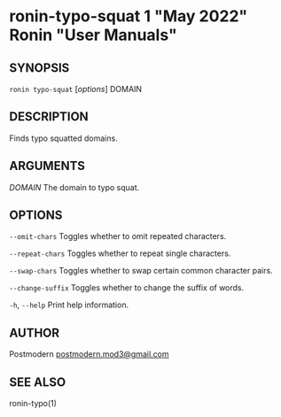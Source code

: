 # ronin-typo-squat 1 "May 2022" Ronin "User Manuals"

## SYNOPSIS

`ronin typo-squat` [*options*] DOMAIN

## DESCRIPTION

Finds typo squatted domains.

## ARGUMENTS

*DOMAIN*
  The domain to typo squat.

## OPTIONS

`--omit-chars`
  Toggles whether to omit repeated characters.

`--repeat-chars`
  Toggles whether to repeat single characters.

`--swap-chars`
  Toggles whether to swap certain common character pairs.

`--change-suffix`
  Toggles whether to change the suffix of words.

`-h`, `--help`
  Print help information.

## AUTHOR

Postmodern <postmodern.mod3@gmail.com>

## SEE ALSO

ronin-typo(1)
